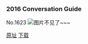 ### 2016 Conversation Guide
No.1623
![图片不见了~~~](https://imgs.xkcd.com/comics/2016_conversation_guide.png)

[原址](https://xkcd.com//1623) [下载](https://imgs.xkcd.com/comics/2016_conversation_guide.png)

